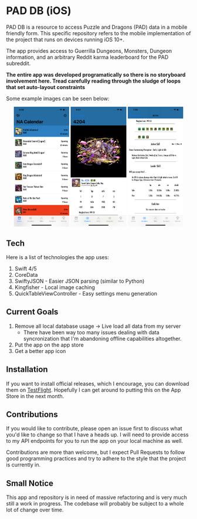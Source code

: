 #  PAD DB (iOS)

PAD DB is a resource to access Puzzle and Dragons (PAD) data in a mobile friendly form. This specific repository refers to the
mobile implementation of the project that runs on devices running iOS 10+. 

The app provides access to Guerrilla Dungeons, Monsters, Dungeon information, and an arbitrary Reddit karma leaderboard for the PAD subreddit.

**The entire app was developed programatically so there is no storyboard involvement here. Tread carefully reading through the sludge of loops that set auto-layout constraints**

Some example images can be seen below:

<div display="flex" align="center">
    <img src="Images/iphone_max_home.png" height="30%" width="30%">
    <img src="Images/ney_1.png" height="30%" width="30%">
    <img src="Images/ney_2.png" height="30%" width="30%">
</div>

## Tech

Here is a list of technologies the app uses:
1. Swift 4/5
2. CoreData
3. SwiftyJSON - Easier JSON parsing (similar to Python)
4. Kingfisher - Local image caching
5. QuickTableViewController - Easy settings menu generation

## Current Goals

1. Remove all local database usage -> Live load all data from my server
    * There have been way too many issues dealing with data syncronization that I'm abandoning offline capabilities altogether. 
2. Put the app on the app store
3. Get a better app icon

## Installation

If you want to install official releases, which I encourage, you can download them on [TestFlight](https://testflight.apple.com/join/JcBpe6eL). Hopefully I can get around to putting this on the App Store in the next month.

## Contributions

If you would like to contribute, please open an issue first to discuss what you'd like to change so that I have a heads up. I will need to provide access to my API endpoints for you to run the app on your local machine as well.

Contributions are more than welcome, but I expect Pull Requests to follow good programming practices and try to adhere to the style that the project is currently in. 

## Small Notice

This app and repository is in need of massive refactoring and is very much still a work in progress. The codebase will probably be subject to a whole lot of change over time.



